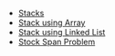 - [Stacks](Stacks.md)
- [Stack using Array](./stack_using_arrays.cpp)
- [Stack using Linked List](./stack_using_linked_list.cpp)
- [Stock Span Problem](./Stock%20Span%20Problem )